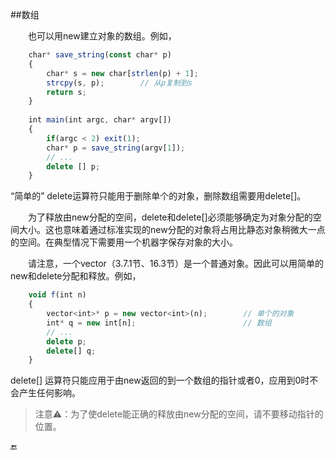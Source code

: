 ##数组

&emsp;&emsp;也可以用new建立对象的数组。例如，

```javascript
    char* save_string(const char* p)
    {
        char* s = new char[strlen(p) + 1];
        strcpy(s, p);        // 从p复制到s
        return s;
    }
    
    int main(int argc, char* argv[])
    {
        if(argc < 2) exit(1);
        char* p = save_string(argv[1]);
        // ...
        delete [] p;
    }
```

“简单的” delete运算符只能用于删除单个的对象，删除数组需要用delete[]。

&emsp;&emsp;为了释放由new分配的空间，delete和delete[]必须能够确定为对象分配的空间大小。这也意味着通过标准实现的new分配的对象将占用比静态对象稍微大一点的空间。在典型情况下需要用一个机器字保存对象的大小。

&emsp;&emsp;请注意，一个vector（3.7.1节、16.3节）是一个普通对象。因此可以用简单的new和delete分配和释放。例如，

```javascript
    void f(int n)
    {
        vector<int>* p = new vector<int>(n);        // 单个的对象
        int* q = new int[n];                        // 数组
        // ...
        delete p;
        delete[] q;
    }
```

delete[] 运算符只能应用于由new返回的到一个数组的指针或者0，应用到0时不会产生任何影响。

>注意⚠️：为了使delete能正确的释放由new分配的空间，请不要移动指针的位置。

🔚